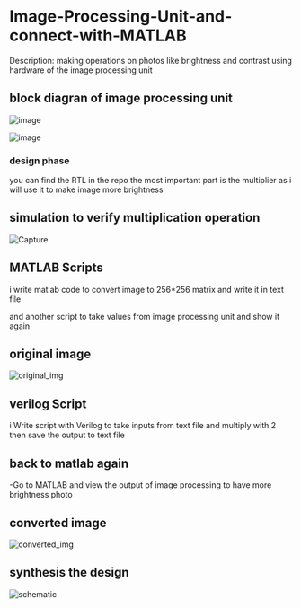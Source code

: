 # Image-Processing-Unit-and-connect-with-MATLAB

Description: making operations on photos like brightness and contrast using hardware of the image processing unit

## block diagran of image processing unit 

![image](https://github.com/islam-nasser0/Image-Processing-Unit-and-connect-with-MATLAB/assets/111699435/89e48337-d7c0-4175-8799-a96e8dfbf064)

![image](https://github.com/islam-nasser0/Image-Processing-Unit-and-connect-with-MATLAB/assets/111699435/88ab4a55-c889-472e-86c6-4a90401abaf0)

### design phase 
you can find the RTL in the repo the most important part is the multiplier as i will use it to make image more brightness 

## simulation to verify multiplication operation 

![Capture](https://github.com/islam-nasser0/Image-Processing-Unit-and-connect-with-MATLAB/assets/111699435/cecb9590-5d3d-44b2-b21e-e4888249e99c)

## MATLAB Scripts 

i write matlab code to convert image to 256*256 matrix and write it in text file 

and another script to take values from image processing unit and show it again 

## original image 

![original_img](https://github.com/islam-nasser0/Image-Processing-Unit-and-connect-with-MATLAB/assets/111699435/169ce215-0c67-4e98-96e6-b85a82eb69cb)

## verilog Script 

i Write script with Verilog to take inputs from text file and multiply with 2 then save the output to text file 

## back to matlab again 

-Go to MATLAB and view the output of image processing to have more brightness photo

## converted image 

![converted_img](https://github.com/islam-nasser0/Image-Processing-Unit-and-connect-with-MATLAB/assets/111699435/bbde0e4f-3468-4e4f-9d90-2533a819afd7)

## synthesis the design 

![schematic](https://github.com/islam-nasser0/Image-Processing-Unit-and-connect-with-MATLAB/assets/111699435/649bfbe4-2e3d-43c6-954a-768b3609722d)


